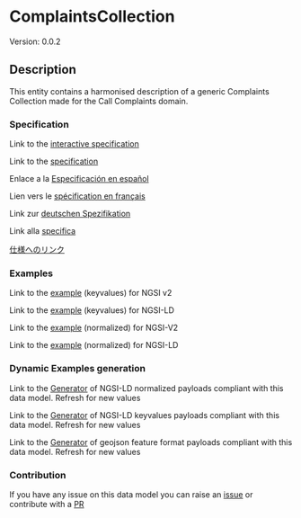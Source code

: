 # ComplaintsCollection
Version: 0.0.2

## Description 

This entity contains a harmonised description of a generic Complaints Collection made for the Call Complaints domain.
### Specification

Link to the [interactive specification](https://swagger.lab.fiware.org/?url=https://smart-data-models.github.io/dataModel.CallComplaints/ComplaintsCollection/swagger.yaml)

Link to the [specification](https://github.com/smart-data-models/dataModel.CallComplaints/blob/master/ComplaintsCollection/doc/spec.md)

Enlace a la [Especificación en español](https://github.com/smart-data-models/dataModel.CallComplaints/blob/master/ComplaintsCollection/doc/spec_ES.md)

Lien vers le [spécification en français](https://github.com/smart-data-models/dataModel.CallComplaints/blob/master/ComplaintsCollection/doc/spec_FR.md)

Link zur [deutschen Spezifikation](https://github.com/smart-data-models/dataModel.CallComplaints/blob/master/ComplaintsCollection/doc/spec_DE.md)

Link alla [specifica](https://github.com/smart-data-models/dataModel.CallComplaints/blob/master/ComplaintsCollection/doc/spec_IT.md)

[仕様へのリンク](https://github.com/smart-data-models/dataModel.CallComplaints/blob/master/ComplaintsCollection/doc/spec_JA.md)
### Examples

Link to the [example](https://smart-data-models.github.io/dataModel.CallComplaints/ComplaintsCollection/examples/example.json) (keyvalues) for NGSI v2

Link to the [example](https://smart-data-models.github.io/dataModel.CallComplaints/ComplaintsCollection/examples/example.jsonld) (keyvalues) for NGSI-LD

Link to the [example](https://smart-data-models.github.io/dataModel.CallComplaints/ComplaintsCollection/examples/example-normalized.json) (normalized) for NGSI-V2

Link to the [example](https://smart-data-models.github.io/dataModel.CallComplaints/ComplaintsCollection/examples/example-normalized.jsonld) (normalized) for NGSI-LD
### Dynamic Examples generation

Link to the [Generator](https://smartdatamodels.org/extra/ngsi-ld_generator.php?schemaUrl=https://raw.githubusercontent.com/smart-data-models/dataModel.CallComplaints/master/ComplaintsCollection/schema.json&email=info@smartdatamodels.org) of NGSI-LD normalized payloads compliant with this data model. Refresh for new values

Link to the [Generator](https://smartdatamodels.org/extra/ngsi-ld_generator_keyvalues.php?schemaUrl=https://raw.githubusercontent.com/smart-data-models/dataModel.CallComplaints/master/ComplaintsCollection/schema.json&email=info@smartdatamodels.org) of NGSI-LD keyvalues payloads compliant with this data model. Refresh for new values

Link to the [Generator](https://smartdatamodels.org/extra/geojson_features_generator.php?schemaUrl=https://raw.githubusercontent.com/smart-data-models/dataModel.CallComplaints/master/ComplaintsCollection/schema.json&email=info@smartdatamodels.org) of geojson feature format payloads compliant with this data model. Refresh for new values
### Contribution

 If you have any issue on this data model you can raise an [issue](https://github.com/smart-data-models/dataModel.CallComplaints/issues)  or contribute with a [PR](https://github.com/smart-data-models/dataModel.CallComplaints/pulls)